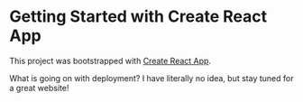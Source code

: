 # Getting Started with Create React App

This project was bootstrapped with [Create React App](https://github.com/facebook/create-react-app).

What is going on with deployment? I have literally no idea, but stay tuned for a great website!
